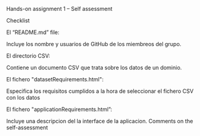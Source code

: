 Hands-on assignment 1 – Self assessment

Checklist

El “README.md” file:

 Incluye los nombre y usuarios de GitHub de los miembreos del grupo.

El directorio CSV:

 Contiene un documento CSV que trata sobre los datos de un dominio.

El fichero "datasetRequirements.html":

 Especifica los requisitos cumplidos a la hora de seleccionar el fichero CSV con los datos

El fichero "applicationRequirements.html”:

 Incluye una descripcion del la interface de la aplicacion.
Comments on the self-assessment